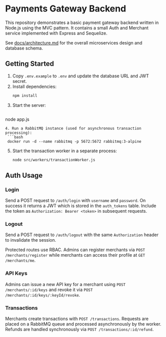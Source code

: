 # Payments Gateway Backend

This repository demonstrates a basic payment gateway backend written in Node.js using the MVC pattern. It contains a small Auth and Merchant service implemented with Express and Sequelize.

See [docs/architecture.md](docs/architecture.md) for the overall microservices design and database schema.

## Getting Started

1. Copy `.env.example` to `.env` and update the database URL and JWT secret.
2. Install dependencies:
   ```bash
   npm install
   ```
3. Start the server:
   ```bash
  node app.js
  ```
4. Run a RabbitMQ instance (used for asynchronous transaction processing):
   ```bash
   docker run -d --name rabbitmq -p 5672:5672 rabbitmq:3-alpine
   ```
5. Start the transaction worker in a separate process:
   ```bash
   node src/workers/transactionWorker.js
   ```

## Auth Usage

### Login

Send a POST request to `/auth/login` with `username` and `password`. On success it returns a JWT which is stored in the `auth_tokens` table. Include the token as `Authorization: Bearer <token>` in subsequent requests.

### Logout

Send a POST request to `/auth/logout` with the same `Authorization` header to invalidate the session.

Protected routes use RBAC. Admins can register merchants via `POST /merchants/register` while merchants can access their profile at `GET /merchants/me`.

### API Keys

Admins can issue a new API key for a merchant using `POST /merchants/:id/keys` and revoke it via `POST /merchants/:id/keys/:keyId/revoke`.

### Transactions

Merchants create transactions with `POST /transactions`. Requests are placed on a RabbitMQ queue and processed asynchronously by the worker. Refunds are handled synchronously via `POST /transactions/:id/refund`.

